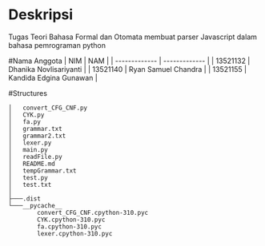 # Deskripsi
Tugas Teori Bahasa Formal dan Otomata membuat parser Javascript dalam bahasa pemrograman python

#Nama Anggota
| NIM  | NAM |
| ------------- | ------------- |
| 13521132  | Dhanika Novlisariyanti  |
| 13521140 | Ryan Samuel Chandra  |
| 13521155 | Kandida Edgina Gunawan  |

#Structures
```
│   convert_CFG_CNF.py
│   CYK.py
│   fa.py
│   grammar.txt
│   grammar2.txt
│   lexer.py
│   main.py
│   readFile.py
│   README.md
│   tempGrammar.txt
│   test.py
│   test.txt
│
├───.dist
└───__pycache__
        convert_CFG_CNF.cpython-310.pyc
        CYK.cpython-310.pyc
        fa.cpython-310.pyc
        lexer.cpython-310.pyc
        
```
